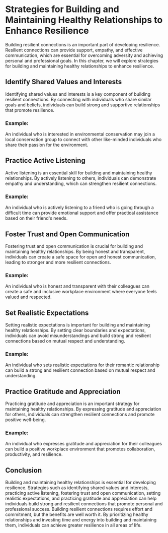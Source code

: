 Strategies for Building and Maintaining Healthy Relationships to Enhance Resilience
==============================================================================================================================

Building resilient connections is an important part of developing resilience. Resilient connections can provide support, empathy, and effective communication, which are essential for overcoming adversity and achieving personal and professional goals. In this chapter, we will explore strategies for building and maintaining healthy relationships to enhance resilience.

Identify Shared Values and Interests
------------------------------------

Identifying shared values and interests is a key component of building resilient connections. By connecting with individuals who share similar goals and beliefs, individuals can build strong and supportive relationships that promote resilience.

### Example:

An individual who is interested in environmental conservation may join a local conservation group to connect with other like-minded individuals who share their passion for the environment.

Practice Active Listening
-------------------------

Active listening is an essential skill for building and maintaining healthy relationships. By actively listening to others, individuals can demonstrate empathy and understanding, which can strengthen resilient connections.

### Example:

An individual who is actively listening to a friend who is going through a difficult time can provide emotional support and offer practical assistance based on their friend's needs.

Foster Trust and Open Communication
-----------------------------------

Fostering trust and open communication is crucial for building and maintaining healthy relationships. By being honest and transparent, individuals can create a safe space for open and honest communication, leading to stronger and more resilient connections.

### Example:

An individual who is honest and transparent with their colleagues can create a safe and inclusive workplace environment where everyone feels valued and respected.

Set Realistic Expectations
--------------------------

Setting realistic expectations is important for building and maintaining healthy relationships. By setting clear boundaries and expectations, individuals can avoid misunderstandings and build strong and resilient connections based on mutual respect and understanding.

### Example:

An individual who sets realistic expectations for their romantic relationship can build a strong and resilient connection based on mutual respect and understanding.

Practice Gratitude and Appreciation
-----------------------------------

Practicing gratitude and appreciation is an important strategy for maintaining healthy relationships. By expressing gratitude and appreciation for others, individuals can strengthen resilient connections and promote positive well-being.

### Example:

An individual who expresses gratitude and appreciation for their colleagues can build a positive workplace environment that promotes collaboration, productivity, and resilience.

Conclusion
----------

Building and maintaining healthy relationships is essential for developing resilience. Strategies such as identifying shared values and interests, practicing active listening, fostering trust and open communication, setting realistic expectations, and practicing gratitude and appreciation can help individuals build strong and resilient connections that promote personal and professional success. Building resilient connections requires effort and commitment, but the benefits are well worth it. By prioritizing healthy relationships and investing time and energy into building and maintaining them, individuals can achieve greater resilience in all areas of life.
